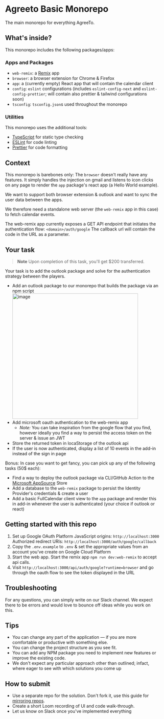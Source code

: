 # Agreeto Basic Monorepo

The main monorepo for everything AgreeTo.

## What's inside?

This monorepo includes the following packages/apps:

### Apps and Packages

- `web-remix`: a [Remix](https://remix.run/) app
- `browser`: a browser extension for Chrome & Firefox
- `app`: a (currently empty) React app that will contain the calendar client
- `config`: `eslint` configurations (includes `eslint-config-next` and `eslint-config-prettier`; will contain also prettier & tailwind configurations soon)
- `tsconfig`: `tsconfig.json`s used throughout the monorepo

### Utilities

This monorepo uses the additional tools:

- [TypeScript](https://www.typescriptlang.org/) for static type checking
- [ESLint](https://eslint.org/) for code linting
- [Prettier](https://prettier.io) for code formatting

## Context
This monorepo is barebones only:
The `browser` doesn't really have any features. It simply handles the injection on gmail and listens to icon clicks on any page to render the `app` package's react app (a Hello World example).

We want to support both browser extension & outlook and want to sync the user data between the apps. 

We therefore need a standalone web server (the `web-remix` app in this case) to fetch calendar events.

The web-remix app currently exposes a GET API endpoint that initiates the authentication flow:
`<domain>/auth/google`
The callback url will contain the code in the URL as a parameter.



## Your task
> **Note**
> Upon completion of this task, you'll get $200 transferred.

Your task is to add the outlook package and solve for the authentication strategy between the players.
- Add an outlook package to our monorepo that builds the package via an npm script
  <img width="410" alt="image" src="https://user-images.githubusercontent.com/18185649/170488699-8d3de54b-042f-48b3-8474-6476371a1638.png">
- Add microsoft oauth authentication to the web-remix app
  - *Note:* You can take inspiration from the google flow that you find, however ideally you find a way to persist the access token on the server & issue an JWT
- Store the returned token in locaStorage of the outlook api
- If the user is now authenticated, display a list of 10 events in the add-in instead of the sign in page


Bonus:
In case you want to get fancy, you can pick up any of the following tasks (50$ each):

- Find a way to deploy the outlook package via CLI/GitHub Action to the [Microsoft AppSource]([url](https://appsource.microsoft.com/de-de/home)) Store
- Add a database to the `web-remix` package to persist the Identity Provider's credentials & create a user
- Add a basic FullCalendar client view to the `app` package and render this in add-in whenever the user is authenticated (your choice if outlook or react)

## Getting started with this repo
1. Set up Google OAuth Platform
  JavaScript origins: `http://localhost:3000`
  Authorized redirect URIs: `http://localhost:3000/auth/google/callback`
2. Copy the `.env.example` to `.env` & set the appropriate values from an account you've create on Google Cloud Platform
3. Start the web app. Start the remix app `npm run dev:web-remix` to accept api calls.
4. Visit `http://localhost:3000/api/auth/google?runtime=browser` and go through the oauth flow to see the token displayed in the URL

## Troubleshooting
For any questions, you can simply write on our Slack channel. We expect there to be errors and would love to bounce off ideas while you work on this.

## Tips

- You can change any part of the application — if you are more comfortable or productive with something else.
- You can change the project structure as you see fit.
- You can add any NPM package you need to implement new features or improve the existing code.
- We don't expect any particular approach other than outlined; infact, where eager to see with which solutions you come up

## How to submit
- Use a separate repo for the solution. Don't fork it, use this guide for [mirroring repos]([url](https://docs.github.com/en/github/creating-cloning-and-archiving-repositories/duplicating-a-repository#mirroring-a-repository)).
- Create a short Loom recording of UI and code walk-through.
- Let us know on Slack once you've implemented everything

